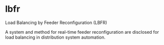 # lbfr

Load Balancing by Feeder Reconfiguration (LBFR)


A system and method for real-time feeder reconfiguration are disclosed for load balancing in distribution system automation.

